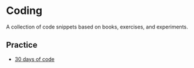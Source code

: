 # Coding
A collection of code snippets based on books, exercises, and experiments.

## Practice
- [30 days of code](30-days-of-code/README.md)
